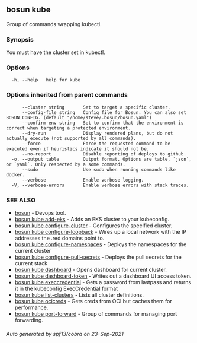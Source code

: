 ## bosun kube

Group of commands wrapping kubectl.

### Synopsis

You must have the cluster set in kubectl.

### Options

```
  -h, --help   help for kube
```

### Options inherited from parent commands

```
      --cluster string       Set to target a specific cluster.
      --config-file string   Config file for Bosun. You can also set BOSUN_CONFIG. (default "/home/steve/.bosun/bosun.yaml")
      --confirm-env string   Set to confirm that the environment is correct when targeting a protected environment.
      --dry-run              Display rendered plans, but do not actually execute (not supported by all commands).
      --force                Force the requested command to be executed even if heuristics indicate it should not be.
      --no-report            Disable reporting of deploys to github.
  -o, --output table         Output format. Options are table, `json`, or `yaml`. Only respected by a some commands.
      --sudo                 Use sudo when running commands like docker.
      --verbose              Enable verbose logging.
  -V, --verbose-errors       Enable verbose errors with stack traces.
```

### SEE ALSO

* [bosun](bosun.md)	 - Devops tool.
* [bosun kube add-eks](bosun_kube_add-eks.md)	 - Adds an EKS cluster to your kubeconfig. 
* [bosun kube configure-cluster](bosun_kube_configure-cluster.md)	 - Configures the specified cluster.
* [bosun kube configure-loopback](bosun_kube_configure-loopback.md)	 - Wires up a local network with the IP addresses the .red domains point to.
* [bosun kube configure-namespaces](bosun_kube_configure-namespaces.md)	 - Deploys the namespaces for the current cluster
* [bosun kube configure-pull-secrets](bosun_kube_configure-pull-secrets.md)	 - Deploys the pull secrets for the current stack
* [bosun kube dashboard](bosun_kube_dashboard.md)	 - Opens dashboard for current cluster.
* [bosun kube dashboard-token](bosun_kube_dashboard-token.md)	 - Writes out a dashboard UI access token.
* [bosun kube execcredential](bosun_kube_execcredential.md)	 - Gets a password from lastpass and returns it in the kubeconfig ExecCredential format
* [bosun kube list-clusters](bosun_kube_list-clusters.md)	 - Lists all cluster definitions. 
* [bosun kube ocicreds](bosun_kube_ocicreds.md)	 - Gets creds from OCI but caches them for performance.
* [bosun kube port-forward](bosun_kube_port-forward.md)	 - Group of commands for managing port forwarding.

###### Auto generated by spf13/cobra on 23-Sep-2021
